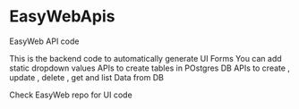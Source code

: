 # EasyWebApis
EasyWeb API code

This is the backend code to automatically generate UI Forms 
You can add static dropdown values
APIs to create tables in POstgres DB
APIs to create , update , delete , get and list Data from DB

Check EasyWeb repo for UI code

